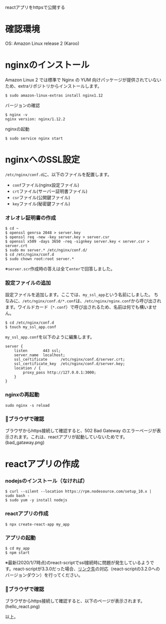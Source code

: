reactアプリをhttpsで公開する

# 確認環境
OS: Amazon Linux release 2 (Karoo)

# nginxのインストール
Amazon Linux 2 では標準で Nginx の YUM 向けパッケージが提供されていないため、extraリポジトリからインストールします。
```
$ sudo amazon-linux-extras install nginx1.12
```
バージョンの確認

```
$ nginx -v
nginx version: nginx/1.12.2
```

nginxの起動
```
$ sudo service nginx start
```

# nginxへのSSL設定
`/etc/nginx/conf.d`に、以下のファイルを配置します。
- `conf`ファイル(nginx設定ファイル)
- `crt`ファイル(サーバー証明書ファイル)
- `csr`ファイル(公開鍵ファイル)
- `key`ファイル(秘密鍵ファイル)

### オレオレ証明書の作成
```
$ cd ~ 
$ openssl genrsa 2048 > server.key
$ openssl req -new -key server.key > server.csr
$ openssl x509 -days 3650 -req -signkey server.key < server.csr > server.crt
$ sudo mv server.* /etc/nginx/conf.d/
$ cd /etc/nginx/conf.d
$ sudo chown root:root server.*
```
※`server.scr`作成時の答えは全て`enter`で回答しました。

### 設定ファイルの追加
設定ファイルを追加します。ここでは、`my_ssl_app`という名前にしました。
ちなみに、`/etc/nginx/conf.d/*.conf`は、`/etc/nginx/nginx.conf`から呼び出されます。ワイルドカード（`*.conf`）で呼び出されるため、名前は何でも構いません。
```
$ cd /etc/nginx/conf.d
$ touch my_ssl_app.conf
```
`my_ssl_app.conf`を以下のように編集します。

```
server {
    listen       443 ssl;
    server_name  localhost;
    ssl_certificate      /etc/nginx/conf.d/server.crt;
    ssl_certificate_key  /etc/nginx/conf.d/server.key;
    location / {
        proxy_pass http://127.0.0.1:3000;
    }
}
```

### nginxの再起動
```
sudo nginx -s reload
```

### 👀ブラウザで確認
ブラウザからhttps接続して確認すると、502 Bad Gateway のエラーページが表示されます。これは、reactアプリが起動していないためです。
(bad_gataway.png)

# reactアプリの作成

### nodejsのインストール（なければ）
```
$ curl --silent --location https://rpm.nodesource.com/setup_10.x | sudo bash -
$ sudo yum -y install nodejs
```

### reactアプリの作成
```
$ npx create-react-app my_app
```
### アプリの起動
```
$ cd my_app
$ npm start
```
※最新(2020/1/7時点)のreact-scriptでssl接続時に問題が発生しているようです。react-scriptが3.3.0だった場合、[リンク先](https://qiita.com/uemuram/items/a8f727b780bfd115bbaf)の対応（react-scriptの3.2.0へのバージョンダウン）を行ってください。

### 👀ブラウザで確認
ブラウザからhttps接続して確認すると、以下のページが表示されます。
(hello_react.png)

以上。